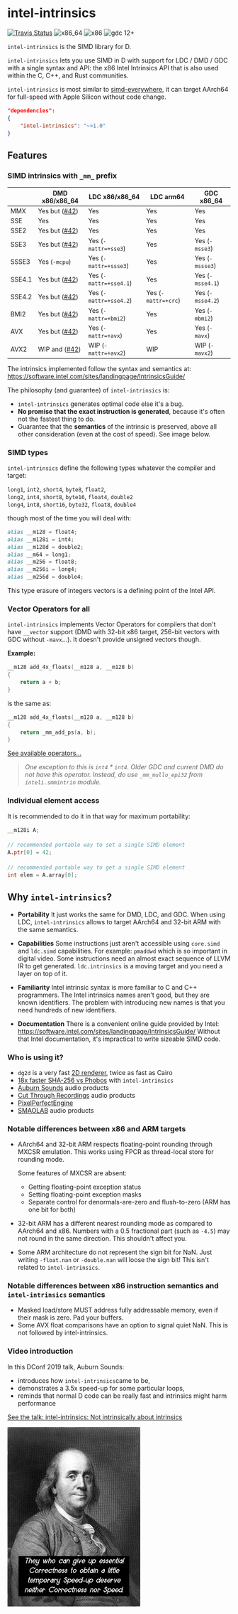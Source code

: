 
# intel-intrinsics

[![Travis Status](https://api.travis-ci.com/AuburnSounds/intel-intrinsics.svg?branch=master)](https://travis-ci.com/AuburnSounds/intel-intrinsics)
![x86_64](https://github.com/AuburnSounds/intel-intrinsics/workflows/x86_64/badge.svg)
![x86](https://github.com/AuburnSounds/intel-intrinsics/workflows/x86/badge.svg)
![gdc 12+](https://github.com/AuburnSounds/intel-intrinsics/workflows/gdc/badge.svg)

`intel-intrinsics` is the SIMD library for D.

`intel-intrinsics` lets you use SIMD in D with support for LDC / DMD / GDC with a single syntax and API: the x86 Intel Intrinsics API that is also used within the C, C++, and Rust communities.

`intel-intrinsics` is most similar to [simd-everywhere](https://github.com/simd-everywhere/simde), it can target AArch64 for full-speed with Apple Silicon without code change.

```json
"dependencies":
{
    "intel-intrinsics": "~>1.0"
}
```

## Features

### SIMD intrinsics with `_mm_` prefix

|       | DMD x86/x86_64        | LDC x86/x86_64         | LDC arm64            | GDC x86_64              |
|-------|-----------------------|------------------------|----------------------|-------------------------|
| MMX   | Yes but ([#42](https://github.com/AuburnSounds/intel-intrinsics/issues/42)) | Yes                      | Yes    | Yes |
| SSE   | Yes | Yes                      | Yes    | Yes |
| SSE2  | Yes but ([#42](https://github.com/AuburnSounds/intel-intrinsics/issues/42)) | Yes                      | Yes    | Yes |
| SSE3  | Yes but ([#42](https://github.com/AuburnSounds/intel-intrinsics/issues/42)) | Yes (`-mattr=+sse3`)   | Yes    | Yes (`-msse3`) |
| SSSE3 | Yes (`-mcpu`) | Yes (`-mattr=+ssse3`)  | Yes    | Yes  (`-mssse3`) |
| SSE4.1| Yes but ([#42](https://github.com/AuburnSounds/intel-intrinsics/issues/42)) | Yes (`-mattr=+sse4.1`) | Yes    | Yes  (`-msse4.1`) |
| SSE4.2| Yes but ([#42](https://github.com/AuburnSounds/intel-intrinsics/issues/42)) | Yes (`-mattr=+sse4.2`) | Yes (`-mattr=+crc`)   | Yes (`-msse4.2`) |
| BMI2  | Yes but ([#42](https://github.com/AuburnSounds/intel-intrinsics/issues/42)) | Yes (`-mattr=+bmi2`)   | Yes | Yes (`-mbmi2`)  |
| AVX   | Yes but ([#42](https://github.com/AuburnSounds/intel-intrinsics/issues/42)) | Yes (`-mattr=+avx`) | Yes | Yes (`-mavx`) |
| AVX2  | WIP and ([#42](https://github.com/AuburnSounds/intel-intrinsics/issues/42)) | WIP (`-mattr=+avx2`) | WIP | WIP (`-mavx2`) |

The intrinsics implemented follow the syntax and semantics at: https://software.intel.com/sites/landingpage/IntrinsicsGuide/

The philosophy (and guarantee) of `intel-intrinsics` is:
 - `intel-intrinsics` generates optimal code else it's a bug.
 - **No promise that the exact instruction is generated**, because it's often not the fastest thing to do.
 - Guarantee that the **semantics** of the intrinsic is preserved, above all other consideration (even at the cost of speed). See image below.

### SIMD types

`intel-intrinsics` define the following types whatever the compiler and target:

`long1`, `int2`, `short4`, `byte8`, `float2`,  
`long2`, `int4`, `short8`, `byte16`, `float4`, `double2`  
`long4`, `int8`, `short16`, `byte32`, `float8`, `double4`

though most of the time you will deal with:
```d
alias __m128 = float4; 
alias __m128i = int4;
alias __m128d = double2;
alias __m64 = long1;
alias __m256 = float8; 
alias __m256i = long4;
alias __m256d = double4;
```

This type erasure of integers vectors is a defining point of the Intel API.


### Vector Operators for all

`intel-intrinsics` implements Vector Operators for compilers that don't have `__vector` support (DMD with 32-bit x86 target, 256-bit vectors with GDC without `-mavx`...). It doesn't provide unsigned vectors though.

**Example:**
```d
__m128 add_4x_floats(__m128 a, __m128 b)
{
    return a + b;
}
```
is the same as:
```d
__m128 add_4x_floats(__m128 a, __m128 b)
{
    return _mm_add_ps(a, b);
}
```

[See available operators...](https://dlang.org/spec/simd.html#vector_op_intrinsics)

> _One exception to this is `int4` * `int4`. Older GDC and current DMD do not have this operator. Instead, do use `_mm_mullo_epi32` from `inteli.smmintrin` module._


### Individual element access

It is recommended to do it in that way for maximum portability:
```d
__m128i A;

// recommended portable way to set a single SIMD element
A.ptr[0] = 42; 

// recommended portable way to get a single SIMD element
int elem = A.array[0];
```


## Why `intel-intrinsics`?

- **Portability** 
  It just works the same for DMD, LDC, and GDC.
  When using LDC, `intel-intrinsics` allows to target AArch64 and 32-bit ARM with the same semantics.

- **Capabilities**
  Some instructions just aren't accessible using `core.simd` and `ldc.simd` capabilities. For example: `pmaddwd` which is so important in digital video. Some instructions need an almost exact sequence of LLVM IR to get generated. `ldc.intrinsics` is a moving target and you need a layer on top of it.
  
- **Familiarity**
  Intel intrinsic syntax is more familiar to C and C++ programmers. 
The Intel intrinsics names  aren't good, but they are known identifiers.
The problem with introducing new names is that you need hundreds of new identifiers.

- **Documentation**
There is a convenient online guide provided by Intel:
https://software.intel.com/sites/landingpage/IntrinsicsGuide/
Without that Intel documentation, it's impractical to write sizeable SIMD code.


### Who is using it?

- `dg2d` is a very fast [2D renderer](https://github.com/cerjones/dg2d), twice as fast as Cairo
- [18x faster SHA-256 vs Phobos](https://github.com/AuburnSounds/intel-intrinsics/blob/master/examples/sha256/source/main.d) with `intel-intrinsics`
- [Auburn Sounds](https://www.auburnsounds.com/) audio products
- [Cut Through Recordings](https://www.cutthroughrecordings.com/) audio products
- [PixelPerfectEngine](https://github.com/ZILtoid1991/pixelperfectengine)
- [SMAOLAB](https://smaolab.org/) audio products


### Notable differences between x86 and ARM targets

- AArch64 and 32-bit ARM respects floating-point rounding through MXCSR emulation.
  This works using FPCR as thread-local store for rounding mode.

  Some features of MXCSR are absent:
  - Getting floating-point exception status
  - Setting floating-point exception masks
  - Separate control for denormals-are-zero and flush-to-zero (ARM has one bit for both)

- 32-bit ARM has a different nearest rounding mode as compared to AArch64 and x86. Numbers with a 0.5 fractional part (such as `-4.5`) may not round in the same direction. This shouldn't affect you.

- Some ARM architecture do not represent the sign bit for NaN. Just writing `-float.nan` or `-double.nan` will loose the sign bit! This isn't related to `intel-intrinsics`.

### Notable differences between x86 instruction semantics and `intel-intrinsics` semantics

- Masked load/store MUST address fully addressable memory, even if their mask is zero. Pad your buffers.
- Some AVX float comparisons have an option to signal quiet NaN. This is not followed by intel-intrinsics.



### Video introduction

In this DConf 2019 talk, Auburn Sounds:
- introduces how `intel-intrinsics`came to be, 
- demonstrates a 3.5x speed-up for some particular loops,
- reminds that normal D code can be really fast and intrinsics might harm performance

[See the talk: intel-intrinsics: Not intrinsically about intrinsics](https://www.youtube.com/watch?v=cmswsx1_BUQ)

<img alt="Ben Franklin" src="https://raw.githubusercontent.com/AuburnSounds/intel-intrinsics/master/ben.jpg">


